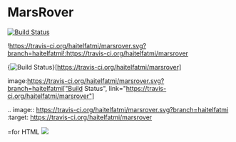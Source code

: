 MarsRover
=========

[![Build Status](https://travis-ci.org/haitelfatmi/marsrover.svg?branch=haitelfatmi)](https://travis-ci.org/haitelfatmi/marsrover)


!https://travis-ci.org/haitelfatmi/marsrover.svg?branch=haitelfatmi!:https://travis-ci.org/haitelfatmi/marsrover

{<img src="https://travis-ci.org/haitelfatmi/marsrover.svg?branch=haitelfatmi" alt="Build Status" />}[https://travis-ci.org/haitelfatmi/marsrover]

image:https://travis-ci.org/haitelfatmi/marsrover.svg?branch=haitelfatmi["Build Status", link="https://travis-ci.org/haitelfatmi/marsrover"]

.. image:: https://travis-ci.org/haitelfatmi/marsrover.svg?branch=haitelfatmi   :target: https://travis-ci.org/haitelfatmi/marsrover

=for HTML <a href="https://travis-ci.org/haitelfatmi/marsrover"><img src="https://travis-ci.org/haitelfatmi/marsrover.svg?branch=haitelfatmi"></a>
